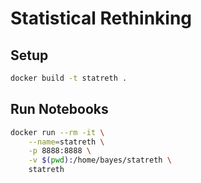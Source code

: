 # Statistical Rethinking

## Setup

```sh
docker build -t statreth .
```

## Run Notebooks

```sh
docker run --rm -it \
    --name=statreth \
    -p 8888:8888 \
    -v $(pwd):/home/bayes/statreth \
    statreth
```
